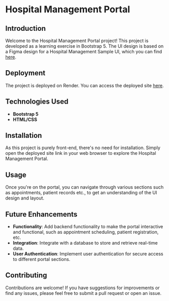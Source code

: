 # Hospital Management Portal

## Introduction

Welcome to the Hospital Management Portal project! This project is developed as a learning exercise in Bootstrap 5. The UI design is based on a Figma design for a Hospital Management Sample UI, which you can find [here](https://www.figma.com/file/Mky2jOZtcULhwtu5KPrdLR/Hospital-Management-Sample-UI-(Community)?type=design&node-id=0%3A1&mode=design&t=4jKdAgJ0icC1dORB-1).

## Deployment


The project is deployed on Render. You can access the deployed site [here](https://hospital-portal.onrender.com).

## Technologies Used

- **Bootstrap 5**
- **HTML/CSS**

## Installation

As this project is purely front-end, there's no need for installation. Simply open the deployed site link in your web browser to explore the Hospital Management Portal.

## Usage

Once you're on the portal, you can navigate through various sections such as appointments, patient records etc., to get an understanding of the UI design and layout.

## Future Enhancements

- **Functionality**: Add backend functionality to make the portal interactive and functional, such as appointment scheduling, patient registration, etc.
- **Integration**: Integrate with a database to store and retrieve real-time data.
- **User Authentication**: Implement user authentication for secure access to different portal sections.

## Contributing

Contributions are welcome! If you have suggestions for improvements or find any issues, please feel free to submit a pull request or open an issue.

